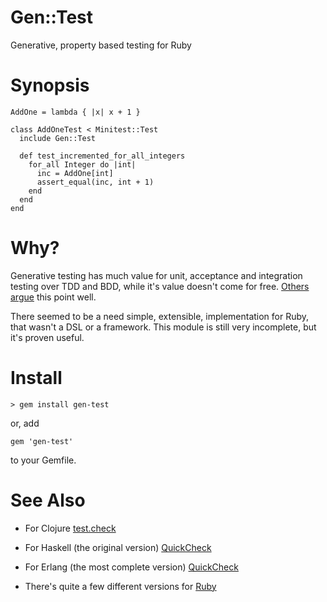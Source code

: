 Gen::Test
=========

Generative, property based testing for Ruby

Synopsis
========
    
    AddOne = lambda { |x| x + 1 }

    class AddOneTest < Minitest::Test
      include Gen::Test

      def test_incremented_for_all_integers
        for_all Integer do |int|
          inc = AddOne[int]
          assert_equal(inc, int + 1)
        end
      end
    end

Why?
====

Generative testing has much value for unit, acceptance and integration testing over TDD and BDD, while it's
value doesn't come for free.
[Others](https://www.youtube.com/watch?v=r5i_OiZw6Sw) [argue](http://www.quviq.com/products/quickcheck-for-c/)
this point well.

There seemed to be a need simple, extensible, implementation for Ruby, that wasn't a DSL or a framework. This
module is still very incomplete, but it's proven useful.

Install
=======

    > gem install gen-test

or, add

    gem 'gen-test'

to your Gemfile.

See Also
========

- For Clojure [test.check](https://github.com/clojure/test.check)
- For Haskell (the original version) [QuickCheck](https://hackage.haskell.org/package/QuickCheck)
- For Erlang (the most complete version) [QuickCheck](http://www.quviq.com/products/erlang-quickcheck/)

- There's quite a few different versions for [Ruby](https://rubygems.org/search?utf8=%E2%9C%93&query=quickcheck)
